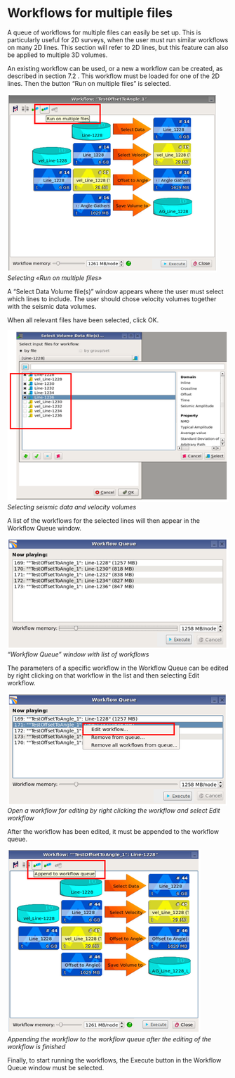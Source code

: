 # Workflows for multiple files

A queue of workflows for multiple files can easily be set up. This is particularly useful for 2D surveys, when the user must run similar workflows on many 2D lines. This section will refer to 2D lines, but this feature can also be applied to multiple 3D volumes.

An existing workflow can be used, or a new a workflow can be created, as described in section 7.2 . This workflow must be loaded for one of the 2D lines. Then the button “Run on multiple files” is selected.

![](../../.gitbook/assets/048_workflow.png)  
_Selecting «Run on multiple files»_

A “Select Data Volume file\(s\)” window appears where the user must select which lines to include. The user should chose velocity volumes together with the seismic data volumes.

When all relevant files have been selected, click OK.

![](../../.gitbook/assets/049_workflow.png)  
_Selecting seismic data and velocity volumes_

A list of the workflows for the selected lines will then appear in the Workflow Queue window.

![](../../.gitbook/assets/050_workflow.png)  
_“Workflow Queue” window with list of workflows_

The parameters of a specific workflow in the Workflow Queue can be edited by right clicking on that workflow in the list and then selecting Edit workflow.

![](../../.gitbook/assets/051_workflow.png)  
_Open a workflow for editing by right clicking the workflow and select Edit workflow_

After the workflow has been edited, it must be appended to the workflow queue.

![](../../.gitbook/assets/052_workflow.png) _Appending the workflow to the workflow queue after the editing of the workflow is finished_

Finally, to start running the workflows, the Execute button in the Workflow Queue window must be selected.

